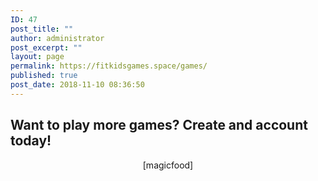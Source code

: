 ```yaml
---
ID: 47
post_title: ""
author: administrator
post_excerpt: ""
layout: page
permalink: https://fitkidsgames.space/games/
published: true
post_date: 2018-11-10 08:36:50
---
```

<h2>Want to play more games? Create and account today!</h2>
<p style="text-align: center;">[magicfood]</p>